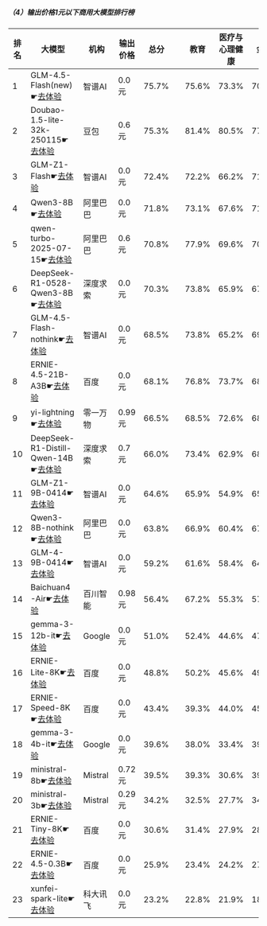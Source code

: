 ##### （4）输出价格1元以下商用大模型排行榜
|排名|大模型|机构|输出价格|总分| |教育|医疗与心理健康|金融|法律与行政公务|推理与数学计算|语言与指令遵从|
|---|-----|---|-------|---|-|---|-----------|----|-----------|------------|-----------|
|1|GLM-4.5-Flash(new)☛[去体验](https://nonelinear.com/static/modelcompare.html?type=proprietary)|智谱AI|0.0元|75.7%| |        75.6%|73.3%|70.3%|        72.7%|78.7%|83.5%|
|2|Doubao-1.5-lite-32k-250115☛[去体验](https://nonelinear.com/static/modelcompare.html?type=proprietary)|豆包|0.6元|75.3%| |        81.4%|80.5%|77.2%|        66.0%|65.8%|81.0%|
|3|GLM-Z1-Flash☛[去体验](https://nonelinear.com/static/modelcompare.html?type=proprietary)|智谱AI|0.0元|72.4%| |        72.2%|66.2%|71.9%|        66.0%|77.0%|81.0%|
|4|Qwen3-8B☛[去体验](https://nonelinear.com/static/modelcompare.html?type=open-source)|阿里巴巴|0.0元|71.8%| |        73.1%|67.6%|71.4%|        64.0%|71.9%|76.6%|
|5|qwen-turbo-2025-07-15☛[去体验](https://nonelinear.com/static/modelcompare.html?type=proprietary)|阿里巴巴|0.6元|70.8%| |        77.9%|69.6%|70.8%|        61.3%|69.4%|75.4%|
|6|DeepSeek-R1-0528-Qwen3-8B☛[去体验](https://nonelinear.com/static/modelcompare.html?type=open-source)|深度求索|0.0元|70.3%| |        73.8%|65.9%|67.4%|        58.5%|76.4%|79.7%|
|7|GLM-4.5-Flash-nothink☛[去体验](https://nonelinear.com/static/modelcompare.html?type=proprietary)|智谱AI|0.0元|68.5%| |        73.8%|65.2%|69.6%|        60.7%|66.7%|75.1%|
|8|ERNIE-4.5-21B-A3B☛[去体验](https://nonelinear.com/static/modelcompare.html?type=open-source)|百度|0.0元|68.1%| |        76.8%|73.7%|68.1%|        61.3%|52.4%|79.4%|
|9|yi-lightning☛[去体验](https://nonelinear.com/static/modelcompare.html?type=proprietary)|零一万物|0.99元|66.5%| |        68.5%|72.6%|68.0%|        55.5%|59.4%|74.8%|
|10|DeepSeek-R1-Distill-Qwen-14B☛[去体验](https://nonelinear.com/static/modelcompare.html?type=open-source)|深度求索|0.7元|66.0%| |        73.4%|62.9%|68.8%|        50.3%|65.5%|75.0%|
|11|GLM-Z1-9B-0414☛[去体验](https://nonelinear.com/static/modelcompare.html?type=open-source)|智谱AI|0.0元|64.6%| |        65.9%|54.9%|65.8%|        56.5%|71.2%|73.2%|
|12|Qwen3-8B-nothink☛[去体验](https://nonelinear.com/static/modelcompare.html?type=open-source)|阿里巴巴|0.0元|63.8%| |        66.9%|60.4%|67.7%|        52.7%|59.8%|75.6%|
|13|GLM-4-9B-0414☛[去体验](https://nonelinear.com/static/modelcompare.html?type=open-source)|智谱AI|0.0元|59.2%| |        61.6%|58.4%|64.1%|        51.5%|47.6%|72.0%|
|14|Baichuan4-Air☛[去体验](https://nonelinear.com/static/modelcompare.html?type=proprietary)|百川智能|0.98元|56.4%| |        67.2%|55.3%|57.4%|        39.3%|50.2%|68.8%|
|15|gemma-3-12b-it☛[去体验](https://nonelinear.com/static/modelcompare.html?type=open-source)|Google|0.0元|51.0%| |        52.4%|44.6%|47.7%|        42.5%|54.6%|64.3%|
|16|ERNIE-Lite-8K☛[去体验](https://nonelinear.com/static/modelcompare.html?type=proprietary)|百度|0.0元|48.8%| |        50.2%|45.6%|49.2%|        42.3%|37.6%|67.9%|
|17|ERNIE-Speed-8K☛[去体验](https://nonelinear.com/static/modelcompare.html?type=proprietary)|百度|0.0元|43.4%| |        39.3%|44.0%|45.5%|        41.3%|27.6%|62.5%|
|18|gemma-3-4b-it☛[去体验](https://nonelinear.com/static/modelcompare.html?type=open-source)|Google|0.0元|39.6%| |        38.0%|33.4%|39.4%|        28.5%|43.5%|54.6%|
|19|ministral-8b☛[去体验](https://nonelinear.com/static/modelcompare.html?type=proprietary)|Mistral|0.72元|39.5%| |        39.3%|30.6%|39.1%|        26.5%|43.2%|58.1%|
|20|ministral-3b☛[去体验](https://nonelinear.com/static/modelcompare.html?type=proprietary)|Mistral|0.29元|34.2%| |        32.5%|27.7%|34.9%|        21.3%|39.7%|49.1%|
|21|ERNIE-Tiny-8K☛[去体验](https://nonelinear.com/static/modelcompare.html?type=proprietary)|百度|0.0元|30.6%| |        31.4%|27.9%|28.6%|        30.2%|19.0%|46.4%|
|22|ERNIE-4.5-0.3B☛[去体验](https://nonelinear.com/static/modelcompare.html?type=open-source)|百度|0.0元|25.9%| |        23.4%|24.2%|27.2%|        29.0%|17.2%|43.2%|
|23|xunfei-spark-lite☛[去体验](https://nonelinear.com/static/modelcompare.html?type=proprietary)|科大讯飞|0.0元|23.2%| |        22.8%|21.9%|18.5%|        24.8%|13.4%|37.8%|
